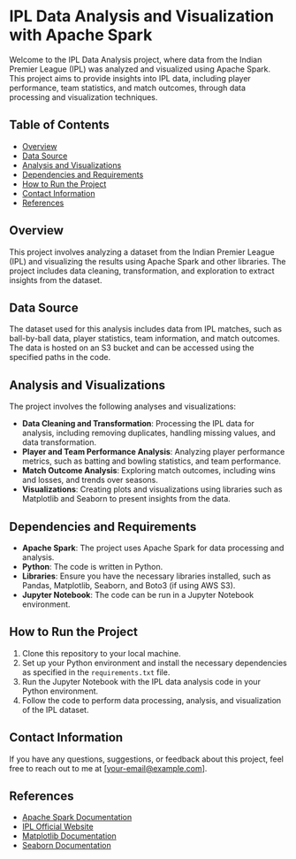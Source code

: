 # IPL Data Analysis and Visualization with Apache Spark

Welcome to the IPL Data Analysis project, where data from the Indian Premier League (IPL) was analyzed and visualized using Apache Spark. This project aims to provide insights into IPL data, including player performance, team statistics, and match outcomes, through data processing and visualization techniques.

## Table of Contents

- [Overview](#overview)
- [Data Source](#data-source)
- [Analysis and Visualizations](#analysis-and-visualizations)
- [Dependencies and Requirements](#dependencies-and-requirements)
- [How to Run the Project](#how-to-run-the-project)
- [Contact Information](#contact-information)
- [References](#references)

## Overview

This project involves analyzing a dataset from the Indian Premier League (IPL) and visualizing the results using Apache Spark and other libraries. The project includes data cleaning, transformation, and exploration to extract insights from the dataset.

## Data Source

The dataset used for this analysis includes data from IPL matches, such as ball-by-ball data, player statistics, team information, and match outcomes. The data is hosted on an S3 bucket and can be accessed using the specified paths in the code.

## Analysis and Visualizations

The project involves the following analyses and visualizations:

- **Data Cleaning and Transformation**: Processing the IPL data for analysis, including removing duplicates, handling missing values, and data transformation.
- **Player and Team Performance Analysis**: Analyzing player performance metrics, such as batting and bowling statistics, and team performance.
- **Match Outcome Analysis**: Exploring match outcomes, including wins and losses, and trends over seasons.
- **Visualizations**: Creating plots and visualizations using libraries such as Matplotlib and Seaborn to present insights from the data.

## Dependencies and Requirements

- **Apache Spark**: The project uses Apache Spark for data processing and analysis.
- **Python**: The code is written in Python.
- **Libraries**: Ensure you have the necessary libraries installed, such as Pandas, Matplotlib, Seaborn, and Boto3 (if using AWS S3).
- **Jupyter Notebook**: The code can be run in a Jupyter Notebook environment.

## How to Run the Project

1. Clone this repository to your local machine.
2. Set up your Python environment and install the necessary dependencies as specified in the `requirements.txt` file.
3. Run the Jupyter Notebook with the IPL data analysis code in your Python environment.
4. Follow the code to perform data processing, analysis, and visualization of the IPL dataset.

## Contact Information

If you have any questions, suggestions, or feedback about this project, feel free to reach out to me at [your-email@example.com].

## References

- [Apache Spark Documentation](https://spark.apache.org/docs/latest/)
- [IPL Official Website](https://www.iplt20.com/)
- [Matplotlib Documentation](https://matplotlib.org/stable/contents.html)
- [Seaborn Documentation](https://seaborn.pydata.org/)

